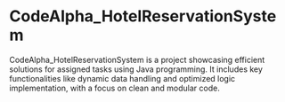 # CodeAlpha_HotelReservationSystem
CodeAlpha_HotelReservationSystem is a project showcasing efficient solutions for assigned tasks using Java programming. It includes key functionalities like dynamic data handling and optimized logic implementation, with a focus on clean and modular code.
